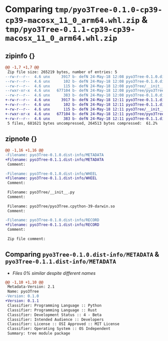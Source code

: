 # Comparing `tmp/pyo3Tree-0.1.0-cp39-cp39-macosx_11_0_arm64.whl.zip` & `tmp/pyo3Tree-0.1.1-cp39-cp39-macosx_11_0_arm64.whl.zip`

## zipinfo {}

```diff
@@ -1,7 +1,7 @@
 Zip file size: 265219 bytes, number of entries: 5
--rw-r--r--  4.6 unx     3917 b- defN 24-May-18 12:08 pyo3Tree-0.1.0.dist-info/METADATA
--rw-r--r--  4.6 unx      102 b- defN 24-May-18 12:08 pyo3Tree-0.1.0.dist-info/WHEEL
--rw-r--r--  4.6 unx      115 b- defN 24-May-18 12:08 pyo3Tree/__init__.py
--rwxr-xr-x  4.6 unx   677104 b- defN 24-May-18 12:08 pyo3Tree/pyo3Tree.cpython-39-darwin.so
--rw-r--r--  4.6 unx      383 b- defN 24-May-18 12:08 pyo3Tree-0.1.0.dist-info/RECORD
+-rw-r--r--  4.6 unx     3917 b- defN 24-May-18 12:11 pyo3Tree-0.1.1.dist-info/METADATA
+-rw-r--r--  4.6 unx      102 b- defN 24-May-18 12:11 pyo3Tree-0.1.1.dist-info/WHEEL
+-rw-r--r--  4.6 unx      115 b- defN 24-May-18 12:11 pyo3Tree/__init__.py
+-rwxr-xr-x  4.6 unx   677104 b- defN 24-May-18 12:11 pyo3Tree/pyo3Tree.cpython-39-darwin.so
+-rw-r--r--  4.6 unx      383 b- defN 24-May-18 12:11 pyo3Tree-0.1.1.dist-info/RECORD
 5 files, 681621 bytes uncompressed, 264513 bytes compressed:  61.2%
```

## zipnote {}

```diff
@@ -1,16 +1,16 @@
-Filename: pyo3Tree-0.1.0.dist-info/METADATA
+Filename: pyo3Tree-0.1.1.dist-info/METADATA
 Comment: 
 
-Filename: pyo3Tree-0.1.0.dist-info/WHEEL
+Filename: pyo3Tree-0.1.1.dist-info/WHEEL
 Comment: 
 
 Filename: pyo3Tree/__init__.py
 Comment: 
 
 Filename: pyo3Tree/pyo3Tree.cpython-39-darwin.so
 Comment: 
 
-Filename: pyo3Tree-0.1.0.dist-info/RECORD
+Filename: pyo3Tree-0.1.1.dist-info/RECORD
 Comment: 
 
 Zip file comment:
```

## Comparing `pyo3Tree-0.1.0.dist-info/METADATA` & `pyo3Tree-0.1.1.dist-info/METADATA`

 * *Files 0% similar despite different names*

```diff
@@ -1,10 +1,10 @@
 Metadata-Version: 2.1
 Name: pyo3Tree
-Version: 0.1.0
+Version: 0.1.1
 Classifier: Programming Language :: Python
 Classifier: Programming Language :: Rust
 Classifier: Development Status :: 4 - Beta
 Classifier: Intended Audience :: Developers
 Classifier: License :: OSI Approved :: MIT License
 Classifier: Operating System :: OS Independent
 Summary: tree module package
```

